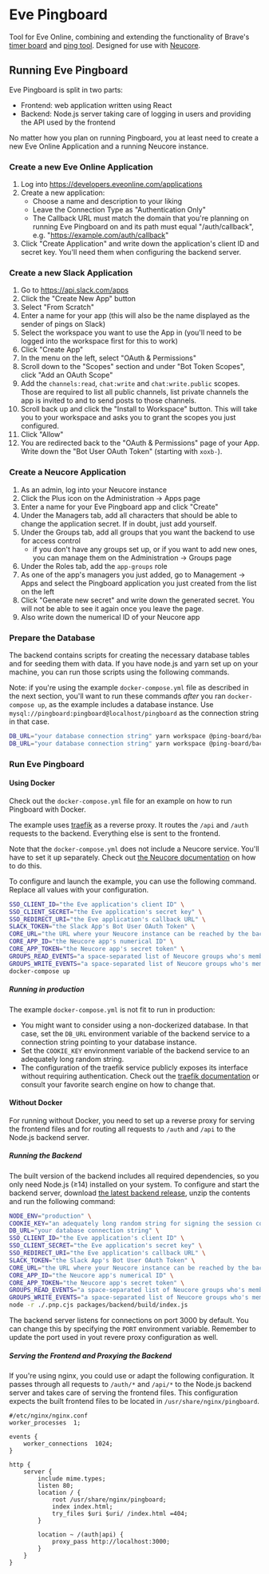 # Eve Pingboard
Tool for Eve Online, combining and extending the functionality of Brave's [timer board](https://github.com/bravecollective/neucore-timerboard) and [ping tool](https://github.com/bravecollective/ping-app).
Designed for use with [Neucore](https://github.com/bravecollective/neucore).

## Running Eve Pingboard
Eve Pingboard is split in two parts:
- Frontend: web application written using React
- Backend: Node.js server taking care of logging in users and providing the API used by the frontend

No matter how you plan on running Pingboard, you at least need to create a new Eve Online Application and a running Neucore instance.

### Create a new Eve Online Application
1. Log into https://developers.eveonline.com/applications
2. Create a new application:
    - Choose a name and description to your liking
    - Leave the Connection Type as "Authentication Only"
    - The Callback URL must match the domain that you're planning on running Eve Pingboard on and its path must equal "/auth/callback", e.g. "https://example.com/auth/callback"
3. Click "Create Application" and write down the application's client ID and secret key.
   You'll need them when configuring the backend server.

### Create a new Slack Application
1.  Go to https://api.slack.com/apps
2.  Click the "Create New App" button
3.  Select "From Scratch"
4.  Enter a name for your app (this will also be the name displayed as the sender of pings on Slack)
5.  Select the workspace you want to use the App in (you'll need to be logged into the workspace first for this to work)
6.  Click "Create App"
7.  In the menu on the left, select "OAuth & Permissions"
8.  Scroll down to the "Scopes" section and under "Bot Token Scopes", click "Add an OAuth Scope"
9.  Add the `channels:read`, `chat:write` and `chat:write.public` scopes.
    Those are required to list all public channels, list private channels the app is invited to and to send posts to those channels.
10. Scroll back up and click the "Install to Workspace" button.
    This will take you to your workspace and asks you to grant the scopes you just configured.
11. Click "Allow"
12. You are redirected back to the "OAuth & Permissions" page of your App. Write down the "Bot User OAuth Token" (starting with `xoxb-`).

### Create a Neucore Application
1. As an admin, log into your Neucore instance
2. Click the Plus icon on the Administration → Apps page
3. Enter a name for your Eve Pingboard app and click "Create"
4. Under the Managers tab, add all characters that should be able to change the application secret.
   If in doubt, just add yourself.
5. Under the Groups tab, add all groups that you want the backend to use for access control
    - if you don't have any groups set up, or if you want to add new ones, you can manage them on the Administration → Groups page
6. Under the Roles tab, add the `app-groups` role
7. As one of the app's managers you just added, go to Management → Apps and select the Pingboard application you just created from the list on the left
8. Click "Generate new secret" and write down the generated secret.
   You will not be able to see it again once you leave the page.
9. Also write down the numerical ID of your Neucore app

### Prepare the Database
The backend contains scripts for creating the necessary database tables and for seeding them with data.
If you have node.js and yarn set up on your machine, you can run those scripts using the following commands.

Note: if you're using the example `docker-compose.yml` file as described in the next section, you'll want to run these commands *after* you ran `docker-compose up`, as the example includes a database instance.
Use `mysql://pingboard:pingboard@localhost/pingboard` as the connection string in that case.

```sh
DB_URL="your database connection string" yarn workspace @ping-board/backend migrate:latest
DB_URL="your database connection string" yarn workspace @ping-board/backend seed
```

### Run Eve Pingboard

#### Using Docker
Check out the `docker-compose.yml` file for an example on how to run Pingboard with Docker.

The example uses [traefik](https://traefik.io/traefik/) as a reverse proxy.
It routes the `/api` and `/auth` requests to the backend.
Everything else is sent to the frontend.

Note that the `docker-compose.yml` does not include a Neucore service.
You'll have to set it up separately.
Check out [the Neucore documentation](https://github.com/bravecollective/neucore#getting-started) on how to do this.

To configure and launch the example, you can use the following command.
Replace all values with your configuration.
```sh
SSO_CLIENT_ID="the Eve application's client ID" \
SSO_CLIENT_SECRET="the Eve application's secret key" \
SSO_REDIRECT_URI="the Eve application's callback URL" \
SLACK_TOKEN="the Slack App's Bot User OAuth Token" \
CORE_URL="the URL where your Neucore instance can be reached by the backend" \
CORE_APP_ID="the Neucore app's numerical ID" \
CORE_APP_TOKEN="the Neucore app's secret token" \
GROUPS_READ_EVENTS="a space-separated list of Neucore groups who's members should be granted read access to events/timers" \
GROUPS_WRITE_EVENTS="a space-separated list of Neucore groups who's members should be granted write access to events/timers" \
docker-compose up
```

##### Running in production
The example `docker-compose.yml` is not fit to run in production:
- You might want to consider using a non-dockerized database.
  In that case, set the `DB_URL` environment variable of the backend service to a connection string pointing to your database instance.
- Set the `COOKIE_KEY` environment variable of the backend service to an adequately long random string.
- The configuration of the traefik service publicly exposes its interface without requiring authentication.
  Check out the [traefik documentation](https://doc.traefik.io/traefik/) or consult your favorite search engine on how to change that.

#### Without Docker
For running without Docker, you need to set up a reverse proxy for serving the frontend files and for routing all requests to `/auth` and `/api` to the Node.js backend server.

##### Running the Backend
The built version of the backend includes all required dependencies, so you only need Node.js (≥14) installed on your system.
To configure and start the backend server, download [the latest backend release](https://github.com/cmd-johnson/eve-pingboard/releases), unzip the contents and run the following command:

```sh
NODE_ENV="production" \
COOKIE_KEY="an adequately long random string for signing the session cookie" \
DB_URL="your database connection string" \
SSO_CLIENT_ID="the Eve application's client ID" \
SSO_CLIENT_SECRET="the Eve application's secret key" \
SSO_REDIRECT_URI="the Eve application's callback URL" \
SLACK_TOKEN="the Slack App's Bot User OAuth Token" \
CORE_URL="the URL where your Neucore instance can be reached by the backend" \
CORE_APP_ID="the Neucore app's numerical ID" \
CORE_APP_TOKEN="the Neucore app's secret token" \
GROUPS_READ_EVENTS="a space-separated list of Neucore groups who's members should be granted read access to events/timers" \
GROUPS_WRITE_EVENTS="a space-separated list of Neucore groups who's members should be granted write access to events/timers" \
node -r ./.pnp.cjs packages/backend/build/index.js
```

The backend server listens for connections on port 3000 by default.
You can change this by specifying the `PORT` environment variable.
Remember to update the port used in yout revere proxy configuration as well.

##### Serving the Frontend and Proxying the Backend
If you're using nginx, you could use or adapt the following configuration.
It passes through all requests to `/auth/*` and `/api/*` to the Node.js backend server and takes care of serving the frontend files.
This configuration expects the built frontend files to be located in `/usr/share/nginx/pingboard`.

```nginx
#/etc/nginx/nginx.conf
worker_processes  1;

events {
    worker_connections  1024;
}

http {
    server {
        include mime.types;
        listen 80;
        location / {
            root /usr/share/nginx/pingboard;
            index index.html;
            try_files $uri $uri/ /index.html =404;
        }

        location ~ /(auth|api) {
            proxy_pass http://localhost:3000;
        }
    }
}
```
